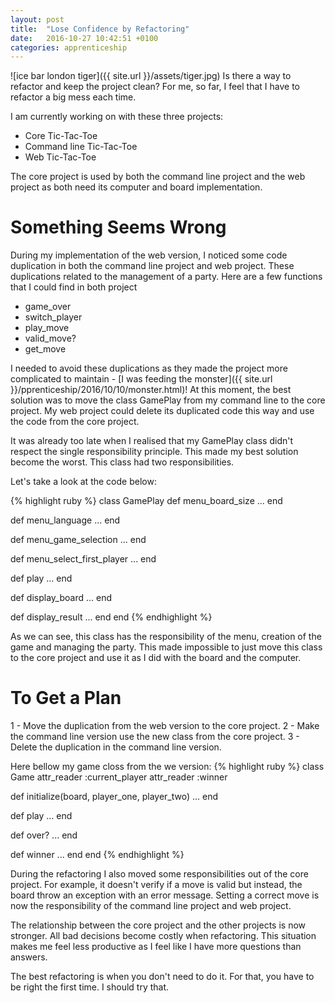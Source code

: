 ```yaml
---
layout: post
title:  "Lose Confidence by Refactoring"
date:   2016-10-27 10:42:51 +0100
categories: apprenticeship
---
```

![ice bar london tiger]({{ site.url }}/assets/tiger.jpg)
Is there a way to refactor and keep the project clean? For me, so far,
I feel that I have to refactor a big mess each time.

I am currently working on with these three projects:

- Core Tic-Tac-Toe
- Command line Tic-Tac-Toe
- Web Tic-Tac-Toe

The core project is used by both the command line project and the web project
as both need its computer and board implementation.

# Something Seems Wrong

During my implementation of the web version, I noticed some code duplication in
both the command line project and web project. These duplications related to the
management of a party. Here are a few functions that I could find in both project

- game_over
- switch_player
- play_move
- valid_move?
- get_move

I needed to avoid these duplications as they made the project more complicated
to maintain - [I was feeding the monster]({{ site.url }}/pprenticeship/2016/10/10/monster.html)!
At this moment, the best solution was to move the class GamePlay from my
command line to the core project. My web project could delete its duplicated
code this way and use the code from the core project.

It was already too late when I realised that my GamePlay class didn't respect
the single responsibility principle. This made my best solution become the worst.
This class had two responsibilities.

Let's take a look at the code below:

{% highlight ruby %}
class GamePlay
  def menu_board_size
    ...
  end

  def menu_language
    ...
  end

  def menu_game_selection
    ...
  end

  def menu_select_first_player
    ...
  end

  def play
    ...
  end

  def display_board
    ...
  end

  def display_result
    ...
  end
end
{% endhighlight %}

As we can see, this class has the responsibility of the menu, creation of the
game and managing the party. This made impossible to just move this class
to the core project and use it as I did with the board and the computer.

# To Get a Plan

1 - Move the duplication from the web version to the core project.
2 - Make the command line version use the new class from the core project.
3 - Delete the duplication in the command line version.

Here bellow my game closs from the we version:
{% highlight ruby %}
class Game
  attr_reader :current_player
  attr_reader :winner

  def initialize(board, player_one, player_two)
    ...
  end

  def play
    ...
  end

  def over?
   ...
  end

  def winner
    ...
  end
end
{% endhighlight %}

During the refactoring I also moved some responsibilities out of the core project.
For example, it doesn't verify if a move is valid but instead, the board
throw an exception with an error message. Setting a correct move is now the
responsibility of the command line project and web project.

The relationship between the core project and the other projects is now stronger.
All bad decisions become costly when refactoring. This situation makes me feel
less productive as I feel like I have more questions than answers.

The best refactoring is when you don't need to do it. For that, you have to be
right the first time. I should try that.
